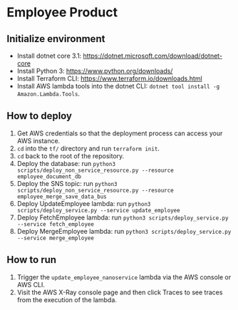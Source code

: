 # Employee Product

## Initialize environment

* Install dotnet core 3.1: https://dotnet.microsoft.com/download/dotnet-core
* Install Python 3: https://www.python.org/downloads/
* Install Terraform CLI: https://www.terraform.io/downloads.html
* Install AWS lambda tools into the dotnet CLI: `dotnet tool install -g Amazon.Lambda.Tools`.

## How to deploy

1. Get AWS credentials so that the deployment process can access your AWS instance.
2. `cd` into the `tf/` directory and run `terraform init`.
3. `cd` back to the root of the repository.
4. Deploy the database: run `python3 scripts/deploy_non_service_resource.py --resource employee_document_db`
5. Deploy the SNS topic: run `python3 scripts/deploy_non_service_resource.py --resource employee_merge_save_data_bus`
6. Deploy UpdateEmployee lambda: run `python3 scripts/deploy_service.py --service update_employee`
7. Deploy FetchEmployee lambda: run `python3 scripts/deploy_service.py --service fetch_employee`
8. Deploy MergeEmployee lambda: run `python3 scripts/deploy_service.py --service merge_employee`

## How to run

1. Trigger the `update_employee_nanoservice` lambda via the AWS console or AWS CLI.
2. Visit the AWS X-Ray console page and then click Traces to see traces from the execution of the lambda.
